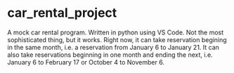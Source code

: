 # car_rental_project
A mock car rental program. Written in python using VS Code. Not the most sophisticated thing, but it works.
Right now, it can take reservation begining in the same month, i.e. a reservation from January 6 to January 21.
It can also take reservations beginning in one month and ending the next, i.e. January 6 to February 17 or October 4 to November 6.
